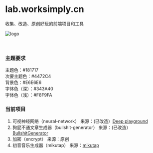 # lab.worksimply.cn
收集、改造、原创好玩的前端项目和工具

![logo](https://lab.worksimply.cn/img/logo.png)
<br/>
<br/>
<br/>
### 主题要求
主题色：#181717  
次要主题色：#4472C4  
背景色：#E6E6E6  
字体色（深）：#343A40  
字体色（浅）：#F8F9FA
### 当前项目
1. 可视神经网络（neural-network） 来源：(已改造）[Deep playground](https://github.com/tensorflow/playground)
2. 狗屁不通文章生成器（bullshit-generator） 来源：(已改造）[BullshitGenerator](https://github.com/menzi11/BullshitGenerator)
3. 加密（encrypt） 来源：原创
4. 初音音乐生成器（mikutap） 来源：[mikutap](https://aidn.jp/mikutap)